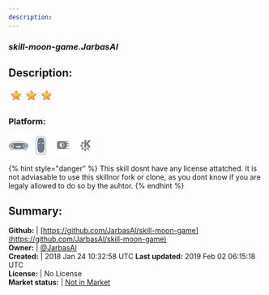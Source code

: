 ```yaml
---
description: 
---
```


### _skill-moon-game.JarbasAl_  
## Description:  
  
![](../.gitbook/assets/star.png)![](../.gitbook/assets/star.png)![](../.gitbook/assets/star.png)  
### Platform:  
 ![Mark I](../.gitbook/assets/mark-1-icon.png)  ![Mark II](../.gitbook/assets/mark-2-icon.png)  ![Picroft](../.gitbook/assets/picroft-icon.png)  ![plasmoid](../.gitbook/assets/kde.png)   
  
{% hint style="danger" %}
This skill dosnt have any license attatched. It is not adviasable to use this skillnor fork or clone, as you dont know if you are legaly allowed to do so by the auhtor.
{% endhint %}
  
## Summary:  
**Github:** | [https://github.com/JarbasAl/skill-moon-game](https://github.com/JarbasAl/skill-moon-game)  
**Owner:** | [@JarbasAl](https://github.com/JarbasAl)  
**Created:** | 2018 Jan 24 10:32:58 UTC  **Last updated:** 2019 Feb 02 06:15:18 UTC  
**License:** | No License  
**Market status:** | [Not in Market](https://market.mycroft.ai/skill/)  
